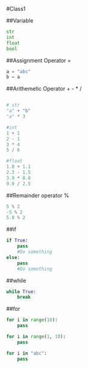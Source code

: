 #Class1

##Variable
```python
str
int
float
bool
```

##Assignment Operator =
```python
a = "abc"
b = a
```

##Arithemetic Operator + - * /
```python

# str
"a" + "b"
"a" * 3

#int
1 + 1
2 - 1
3 * 4
5 / 6

#float
1.0 + 1.1
2.3 - 1.5
3.9 * 8.8
9.0 / 2.5
```

##Remainder operator % 
```python
5 % 2
-5 % 2
5.0 % 2
```

##if
```python
if True:
	pass
	#Do something
else:
	pass
	#Do something
```

##while
```python
while True:
	break
```

##for
```python
for i in range(10):
	pass

for i in range(1, 10):
	pass

for i in "abc":
	pass
```